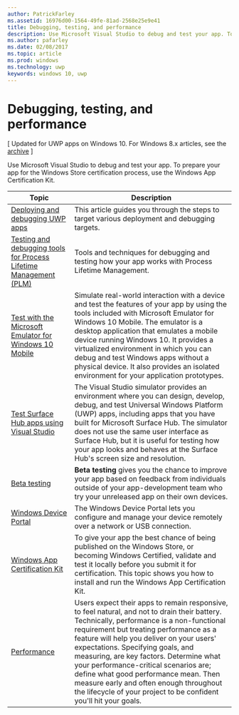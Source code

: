 ```yaml
---
author: PatrickFarley
ms.assetid: 16976d00-1564-49fe-81ad-2568e25e9e41
title: Debugging, testing, and performance
description: Use Microsoft Visual Studio to debug and test your app. To prepare your app for the Windows Store certification process, use the Windows App Certification Kit.
ms.author: pafarley
ms.date: 02/08/2017
ms.topic: article
ms.prod: windows
ms.technology: uwp
keywords: windows 10, uwp
---
```

# Debugging, testing, and performance

\[ Updated for UWP apps on Windows 10. For Windows 8.x articles, see the [archive](http://go.microsoft.com/fwlink/p/?linkid=619132) \]

Use Microsoft Visual Studio to debug and test your app. To prepare your app for the Windows Store certification process, use the Windows App Certification Kit.

| Topic | Description |
|-------|-------------|
| [Deploying and debugging UWP apps](deploying-and-debugging-uwp-apps.md) | This article guides you through the steps to target various deployment and debugging targets. |
| [Testing and debugging tools for Process Lifetime Management (PLM)](testing-debugging-plm.md) | Tools and techniques for debugging and testing how your app works with Process Lifetime Management. |
| [Test with the Microsoft Emulator for Windows 10 Mobile](test-with-the-emulator.md) | Simulate real-world interaction with a device and test the features of your app by using the tools included with Microsoft Emulator for Windows 10 Mobile. The emulator is a desktop application that emulates a mobile device running Windows 10. It provides a virtualized environment in which you can debug and test Windows apps without a physical device. It also provides an isolated environment for your application prototypes. |
| [Test Surface Hub apps using Visual Studio](test-surface-hub-apps-using-visual-studio.md) | The Visual Studio simulator provides an environment where you can design, develop, debug, and test Universal Windows Platform (UWP) apps, including apps that you have built for Microsoft Surface Hub. The simulator does not use the same user interface as Surface Hub, but it is useful for testing how your app looks and behaves at the Surface Hub's screen size and resolution. |
| [Beta testing](beta-testing.md) | **Beta testing** gives you the chance to improve your app based on feedback from individuals outside of your app-development team who try your unreleased app on their own devices. |
| [Windows Device Portal](device-portal.md) | The Windows Device Portal lets you configure and manage your device remotely over a network or USB connection. |
| [Windows App Certification Kit](windows-app-certification-kit.md) | To give your app the best chance of being published on the Windows Store, or becoming Windows Certified, validate and test it locally before you submit it for certification. This topic shows you how to install and run the Windows App Certification Kit. |
| [Performance](performance-and-xaml-ui.md) | Users expect their apps to remain responsive, to feel natural, and not to drain their battery. Technically, performance is a non-functional requirement but treating performance as a feature will help you deliver on your users' expectations. Specifying goals, and measuring, are key factors. Determine what your performance-critical scenarios are; define what good performance mean. Then measure early and often enough throughout the lifecycle of your project to be confident you'll hit your goals. |

